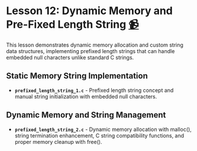 # Lesson 12: Dynamic Memory and Pre-Fixed Length String [:video_camera:](https://youtu.be/ZkaKwWXJXs8?si=cVEcWaHb-cXSUpdu)

This lesson demonstrates dynamic memory allocation and custom string data structures, implementing prefixed length strings that can handle embedded null characters unlike standard C strings.

## Static Memory String Implementation
- **`prefixed_length_string_1.c`** - Prefixed length string concept and manual string initialization with embedded null characters.

## Dynamic Memory and String Management
- **`prefixed_length_string_2.c`** - Dynamic memory allocation with malloc(), string termination enhancement, C string compatibility functions, and proper memory cleanup with free().
